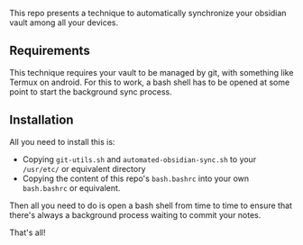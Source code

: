 This repo presents a technique to automatically synchronize your obsidian vault among all your devices.

## Requirements
This technique requires your vault to be managed by git, with something like Termux on android.
For this to work, a bash shell has to be opened at some point to start the background sync process.

## Installation
All you need to install this is:
- Copying `git-utils.sh` and `automated-obsidian-sync.sh` to your `/usr/etc/` or equivalent directory
- Copying the content of this repo's `bash.bashrc` into your own `bash.bashrc` or equivalent.

Then all you need to do is open a bash shell from time to time to ensure that there's always a background process waiting to commit your notes.

That's all!
